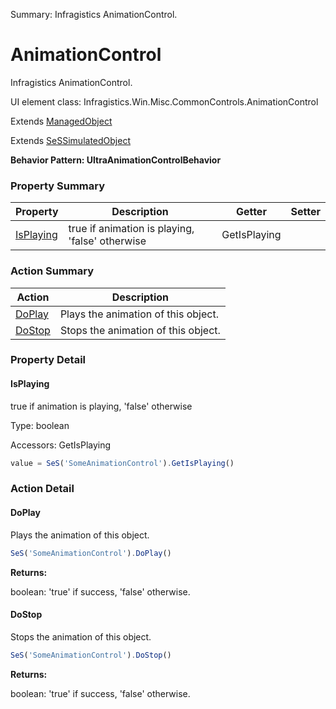 Summary: Infragistics AnimationControl.

# AnimationControl

Infragistics AnimationControl.
 
UI element class: Infragistics.Win.Misc.CommonControls.AnimationControl

Extends [ManagedObject](ManagedObject.md)

Extends [SeSSimulatedObject](SeSSimulatedObject.md)





**Behavior Pattern: UltraAnimationControlBehavior**


<!-- ============================== property summary ========================== -->



### Property Summary
| **Property** | **Description** | **Getter** | **Setter** |
| ------------ | --------------- | ---------- | ---------- |
| [IsPlaying](#isplaying) | true if animation is playing, 'false' otherwise | GetIsPlaying |  |



<!-- ============================== action summary ========================== -->



### Action Summary
|  **Action** | **Description** | 
| ----------- | --------------- |
|  [DoPlay](#doplay) | Plays the animation of this object. |
|  [DoStop](#dostop) | Stops the animation of this object. |



<!-- ============================== property detail ========================== -->

### Property Detail

<a name="IsPlaying"></a>
#### IsPlaying

true if animation is playing, 'false' otherwise



Type: boolean


Accessors: GetIsPlaying

```javascript
value = SeS('SomeAnimationControl').GetIsPlaying()
```




<!-- ============================== action detail ========================== -->

### Action Detail

<a name="DoPlay"></a>    
#### DoPlay

Plays the animation of this object.

```javascript
SeS('SomeAnimationControl').DoPlay()
```




**Returns:**

boolean: 'true' if success, 'false' otherwise.



<a name="see.also.animationcontrol.doplay"></a>

<a name="DoStop"></a>    
#### DoStop

Stops the animation of this object.

```javascript
SeS('SomeAnimationControl').DoStop()
```




**Returns:**

boolean: 'true' if success, 'false' otherwise.



<a name="see.also.animationcontrol.dostop"></a>

  

